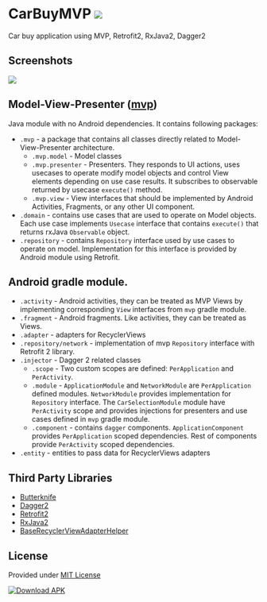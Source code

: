 # CarBuyMVP ![](http://i.imgur.com/AEBXz2F.png)
Car buy application using MVP, Retrofit2, RxJava2, Dagger2

## Screenshots
![](http://i.imgur.com/5pLjejl.png)

## Model-View-Presenter ([mvp](https://github.com/subramanyamgv/CarBuyMVP/tree/master/mvp))
Java module with no Android dependencies. It contains following packages:

- `.mvp` - a package that contains all classes directly related to Model-View-Presenter architecture. 
	- `.mvp.model` - Model classes
	- `.mvp.presenter` - Presenters. They responds to UI actions,  uses usecases to operate modify model objects and control View elements depending on use case results. It subscribes to observable returned by usecase `execute()` method.
	- `.mvp.view` - View interfaces that should be implemented by Android Activities, Fragments, or any other UI component.
- `.domain` - contains use cases that are used to operate on Model objects. Each use case implements `Usecase` interface that contains `execute()` that returns rxJava `Observable` object. 
- `.repository` - contains `Repository` interface used by use cases to operate on model. Implementation for this interface is provided by Android module using Retrofit.

## Android gradle module.

- `.activity` - Android activities, they can be treated as MVP Views by implementing corresponding `View` interfaces from `mvp` gradle module.
- `.fragment` - Android fragments. Like activities, they can be treated as Views.
- `.adapter` - adapters for RecyclerViews
- `.repository/network` - implementation of mvp `Repository` interface with Retrofit 2 library.
- `.injector` - Dagger 2 related classes
	- `.scope` - Two custom scopes are defined: `PerApplication` and `PerActivity`.
	- `.module` - `ApplicationModule` and `NetworkModule` are `PerApplication` defined modules. `NetworkModule` provides implementation for `Repository` interface. The `CarSelectionModule` module have `PerActivity` scope and provides injections for presenters and use cases defined in `mvp` gradle module.
	- `.component` - contains `dagger` components. `ApplicationComponent` provides `PerApplication` scoped dependencies. Rest of components provide `PerActivity` scoped dependencies.
- `.entity` - entities to pass data for RecyclerViews adapters

## Third Party Libraries
* [Butterknife](https://github.com/JakeWharton/butterknife)
* [Dagger2](https://github.com/square/dagger)
* [Retrofit2](https://github.com/square/retrofit)
* [RxJava2](https://github.com/ReactiveX/RxJava)
* [BaseRecyclerViewAdapterHelper](https://github.com/CymChad/BaseRecyclerViewAdapterHelper)

## License
Provided under [MIT License](LICENSE)


[![Download APK](http://www.apkdisc.com/style/apkdiscad2.png)](https://www.dropbox.com/s/7qizz6jxw2zfq09/carbuy.apk?dl=0)
